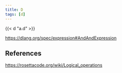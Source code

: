```yaml
---
title: D
tags: [d]
---
```


{{< d "a.d" >}}

<https://dlang.org/spec/expression#AndAndExpression>

## References

<https://rosettacode.org/wiki/Logical_operations>
